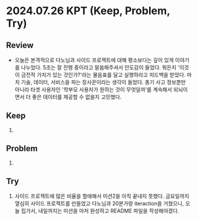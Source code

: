 2024.07.26     KPT (Keep, Problem, Try)
========================================

Review
-----
* 오늘은 본격적으로 다노님과 사이드 프로젝트에 대해 평소보다는 깊이 있게 이야기를 나누었다. 5조는 잘 진행 중이라고 말씀해주셔서 안도감이 들었다. 뭐든지 '이것이 금전적 가치가 있는 것인가?'라는 물음표를 달고 실행하라고 피드백을 받았다. 마치 기술, 데이터, 서비스을 파는 장사꾼이라는 생각이 들었다. 총기 사고 정보뿐만 아니라 타겟 사용자인 '학부모 사용자가 원하는 것이 무엇일까'를 계속해서 되뇌이면서 더 좋은 데이터를 제공할 수 없을지 고민했다.

Keep
----
1. 

Problem
-------
1. 

Try
---
1. 사이드 프로젝트에 많은 비율을 할애해서 미션2을 아직 끝내지 못했다. 금요일까지 열심히 사이드 프로젝트를 만들었고 다노님과 20분가량 iteraction을 거쳤으니, 오늘 집가서, 내일까지는 미션을 마저 완성하고 README 파일을 작성해야겠다.